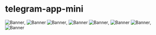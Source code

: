 # telegram-app-mini


![Banner](./assets/ilova1.jpg), ![Banner](./assets/ilova2.jpg)
![Banner](./assets/ilova3.jpg), ![Banner](./assets/ilova4.jpg)
![Banner](./assets/ilova5.jpg), ![Banner](./assets/ilova6.jpg)
![Banner](./assets/ilova7.jpg), ![Banner](./assets/ilova8.jpg)
